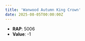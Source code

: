 ```yaml
---
title: 'Wanwood Autumn King Crown'
date: 2025-08-05T00:00:00Z
---
```

- **RAP**: 5006
- **Value**: -1
